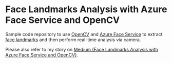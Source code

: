 # Face Landmarks Analysis with Azure Face Service and OpenCV

Sample code repository to use [OpenCV](https://docs.opencv.org/3.4/da/d60/tutorial_face_main.html) and [Azure Face Service](https://docs.microsoft.com/en-us/azure/cognitive-services/face/overview) to extract [face landmarks](https://docs.microsoft.com/en-us/azure/cognitive-services/face/concepts/face-detection) and then perform real-time analysis via camera.

Please also refer to my story on [Medium (Face Landmarks Analysis with Azure Face Service and OpenCV)](https://easonlai888.medium.com/face-landmarks-analysis-with-azure-face-service-and-opencv-fb898ab58929).
